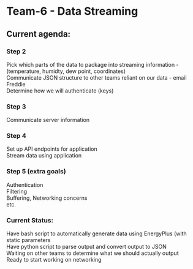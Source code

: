 # Team-6 - Data Streaming

## Current agenda:

### Step 2

Pick which parts of the data to package into streaming information - (temperature, humidty, dew point, coordinates)<br />
Communicate JSON structure to other teams reliant on our data - email Freddie<br />
Determine how we will authenticate (keys) <br />

### Step 3<br />

Communicate server information<br />

### Step 4

Set up API endpoints for application <br />
Stream data using application <br />

### Step 5 (extra goals) <br />

Authentication <br />
Filtering <br />
Buffering, Networking concerns <br />
etc. <br />

### Current Status:
Have bash script to automatically generate data using EnergyPlus (with static parameters <br />
Have python script to parse output and convert output to JSON <br />
Waiting on other teams to determine what we should actually output <br />
Ready to start working on networking 
